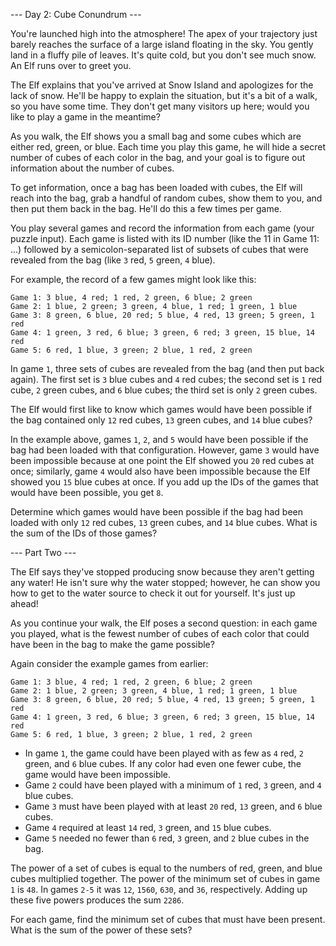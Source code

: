 --- Day 2: Cube Conundrum ---

You're launched high into the atmosphere! The apex of your trajectory just barely reaches the surface of a large island
floating in the sky. You gently land in a fluffy pile of leaves. It's quite cold, but you don't see much snow. An Elf
runs over to greet you.

The Elf explains that you've arrived at Snow Island and apologizes for the lack of snow. He'll be happy to explain the
situation, but it's a bit of a walk, so you have some time. They don't get many visitors up here; would you like to play
a game in the meantime?

As you walk, the Elf shows you a small bag and some cubes which are either red, green, or blue. Each time you play this
game, he will hide a secret number of cubes of each color in the bag, and your goal is to figure out information about
the number of cubes.

To get information, once a bag has been loaded with cubes, the Elf will reach into the bag, grab a handful of random
cubes, show them to you, and then put them back in the bag. He'll do this a few times per game.

You play several games and record the information from each game (your puzzle input). Each game is listed with its ID
number (like the 11 in Game 11: ...) followed by a semicolon-separated list of subsets of cubes that were revealed from
the bag (like `3` red, `5` green, `4` blue).

For example, the record of a few games might look like this:

```
Game 1: 3 blue, 4 red; 1 red, 2 green, 6 blue; 2 green
Game 2: 1 blue, 2 green; 3 green, 4 blue, 1 red; 1 green, 1 blue
Game 3: 8 green, 6 blue, 20 red; 5 blue, 4 red, 13 green; 5 green, 1 red
Game 4: 1 green, 3 red, 6 blue; 3 green, 6 red; 3 green, 15 blue, 14 red
Game 5: 6 red, 1 blue, 3 green; 2 blue, 1 red, 2 green
```

In game `1`, three sets of cubes are revealed from the bag (and then put back again). The first set is `3` blue cubes
and `4` red cubes; the second set is `1` red cube, `2` green cubes, and `6` blue cubes; the third set is only `2` green
cubes.

The Elf would first like to know which games would have been possible if the bag contained only `12` red cubes, `13`
green cubes, and `14` blue cubes?

In the example above, games `1`, `2`, and `5` would have been possible if the bag had been loaded with that
configuration. However, game `3` would have been impossible because at one point the Elf showed you `20` red cubes at
once; similarly, game `4` would also have been impossible because the Elf showed you `15` blue cubes at once. If you add
up the IDs of the games that would have been possible, you get `8`.

Determine which games would have been possible if the bag had been loaded with only `12` red cubes, `13` green cubes,
and `14` blue cubes. What is the sum of the IDs of those games?

--- Part Two ---

The Elf says they've stopped producing snow because they aren't getting any water! He isn't sure why the water stopped;
however, he can show you how to get to the water source to check it out for yourself. It's just up ahead!

As you continue your walk, the Elf poses a second question: in each game you played, what is the fewest number of cubes
of each color that could have been in the bag to make the game possible?

Again consider the example games from earlier:

```
Game 1: 3 blue, 4 red; 1 red, 2 green, 6 blue; 2 green
Game 2: 1 blue, 2 green; 3 green, 4 blue, 1 red; 1 green, 1 blue
Game 3: 8 green, 6 blue, 20 red; 5 blue, 4 red, 13 green; 5 green, 1 red
Game 4: 1 green, 3 red, 6 blue; 3 green, 6 red; 3 green, 15 blue, 14 red
Game 5: 6 red, 1 blue, 3 green; 2 blue, 1 red, 2 green
```

* In game `1`, the game could have been played with as few as `4` red, `2` green, and `6` blue cubes. If any color had
  even one fewer cube, the game would have been impossible.
* Game `2` could have been played with a minimum of `1` red, `3` green, and `4` blue cubes.
* Game `3` must have been played with at least `20` red, `13` green, and `6` blue cubes.
* Game `4` required at least `14` red, `3` green, and `15` blue cubes.
* Game `5` needed no fewer than `6` red, `3` green, and `2` blue cubes in the bag.

The power of a set of cubes is equal to the numbers of red, green, and blue cubes multiplied together. The power of the
minimum set of cubes in game `1` is `48`. In games `2-5` it was `12`, `1560`, `630`, and `36`, respectively. Adding up
these five powers produces the sum `2286`.

For each game, find the minimum set of cubes that must have been present. What is the sum of the power of these sets?
